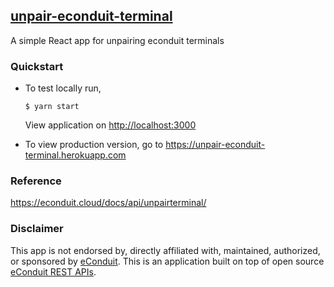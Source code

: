 ## [unpair-econduit-terminal](https://unpair-econduit-terminal.now.sh)

A simple React app for unpairing econduit terminals

### Quickstart

- To test locally run,

  ```
  $ yarn start
  ```

  View application on [http://localhost:3000](http://localhost:3000)

* To view production version, go to https://unpair-econduit-terminal.herokuapp.com

### Reference

https://econduit.cloud/docs/api/unpairterminal/

### Disclaimer

This app is not endorsed by, directly affiliated with, maintained, authorized, or sponsored by [eConduit](https://econduit.cloud/). This is an application built on top of open source [eConduit REST APIs](https://econduit.cloud/docs/api/).
